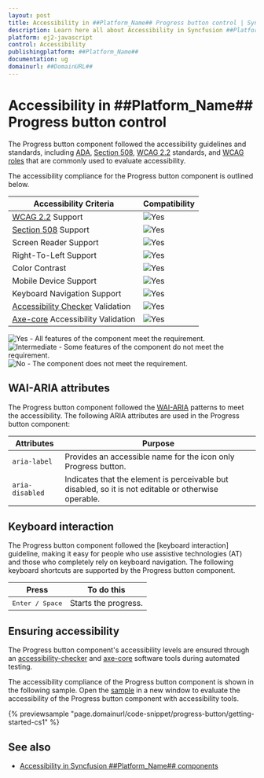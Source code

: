 ```yaml
---
layout: post
title: Accessibility in ##Platform_Name## Progress button control | Syncfusion
description: Learn here all about Accessibility in Syncfusion ##Platform_Name## Progress button control of Syncfusion Essential JS 2 and more.
platform: ej2-javascript
control: Accessibility 
publishingplatform: ##Platform_Name##
documentation: ug
domainurl: ##DomainURL##
---
```


# Accessibility in ##Platform_Name## Progress button control

The Progress button component followed the accessibility guidelines and standards, including [ADA](https://www.ada.gov/), [Section 508](https://www.section508.gov/), [WCAG 2.2](https://www.w3.org/TR/WCAG22/) standards, and [WCAG roles](https://www.w3.org/TR/wai-aria/#roles) that are commonly used to evaluate accessibility.

The accessibility compliance for the Progress button component is outlined below.

| Accessibility Criteria | Compatibility |
| -- | -- |
| [WCAG 2.2](https://www.w3.org/TR/WCAG22/) Support | <img src="https://cdn.syncfusion.com/content/images/documentation/full.png" alt="Yes"> |
| [Section 508](https://www.section508.gov/) Support | <img src="https://cdn.syncfusion.com/content/images/documentation/full.png" alt="Yes"> |
| Screen Reader Support | <img src="https://cdn.syncfusion.com/content/images/documentation/full.png" alt="Yes"> |
| Right-To-Left Support | <img src="https://cdn.syncfusion.com/content/images/documentation/full.png" alt="Yes"> |
| Color Contrast | <img src="https://cdn.syncfusion.com/content/images/documentation/full.png" alt="Yes"> |
| Mobile Device Support | <img src="https://cdn.syncfusion.com/content/images/documentation/full.png" alt="Yes"> |
| Keyboard Navigation Support | <img src="https://cdn.syncfusion.com/content/images/documentation/full.png" alt="Yes"> |
| [Accessibility Checker](https://www.npmjs.com/package/accessibility-checker) Validation | <img src="https://cdn.syncfusion.com/content/images/documentation/full.png" alt="Yes"> |
| [Axe-core](https://www.npmjs.com/package/axe-core) Accessibility Validation | <img src="https://cdn.syncfusion.com/content/images/documentation/full.png" alt="Yes"> |

<style>
    .post .post-content img {
        display: inline-block;
        margin: 0.5em 0;
    }
</style>
<div><img src="https://cdn.syncfusion.com/content/images/documentation/full.png" alt="Yes"> - All features of the component meet the requirement.</div>

<div><img src="https://cdn.syncfusion.com/content/images/documentation/partial.png" alt="Intermediate"> - Some features of the component do not meet the requirement.</div>

<div><img src="https://cdn.syncfusion.com/content/images/documentation/not-supported.png" alt="No"> - The component does not meet the requirement.</div>

## WAI-ARIA attributes

The Progress button component followed the [WAI-ARIA](https://www.w3.org/WAI/ARIA/apg/patterns/alert/) patterns to meet the accessibility. The following ARIA attributes are used in the Progress button component:

| Attributes | Purpose |
| --- | --- |
| `aria-label` | Provides an accessible name for the icon only Progress button. |
| `aria-disabled` | Indicates that the element is perceivable but disabled, so it is not editable or otherwise operable. |

## Keyboard interaction

The Progress button component followed the [keyboard interaction] guideline, making it easy for people who use assistive technologies (AT) and those who completely rely on keyboard navigation. The following keyboard shortcuts are supported by the Progress button component.

| **Press** | **To do this** |
| --- | --- |
| <kbd>Enter / Space</kbd> | Starts the progress. |

## Ensuring accessibility

The Progress button component's accessibility levels are ensured through an [accessibility-checker](https://www.npmjs.com/package/accessibility-checker) and [axe-core](https://www.npmjs.com/package/axe-core) software tools during automated testing.

The accessibility compliance of the Progress button component is shown in the following sample. Open the [sample](https://ej2.syncfusion.com/accessibility/progress-button.html) in a new window to evaluate the accessibility of the Progress button component with accessibility tools.

{% previewsample "page.domainurl/code-snippet/progress-button/getting-started-cs1" %}

## See also

* [Accessibility in Syncfusion ##Platform_Name## components](../common/accessibility)
